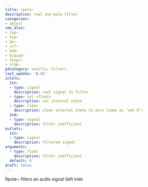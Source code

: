 ```yaml
---
title: rpole~
description: real one-pole filter
categories:
- object
see_also:
- lop~
- hip~
- bp~
- vcf~
- bob~
- biquad~
- fexpr~
- slop~
pdcategory: vanilla, Filters
last_update: '0.42'
inlets:
  1st:
  - type: signal
    description: real signal to filter
  - type: set <float>
    description: set internal state
  - type: clear
    description: clear internal state to zero (same as "set 0")
  2nd:
  - type: signal
    description: filter coefficient
outlets:
  1st:
  - type: signal
    description: filtered signal
arguments:
  - type: float
    description: filter coefficient 
  default: 0
draft: false
---
```

Rpole~ filters an audio signal (left inlet
